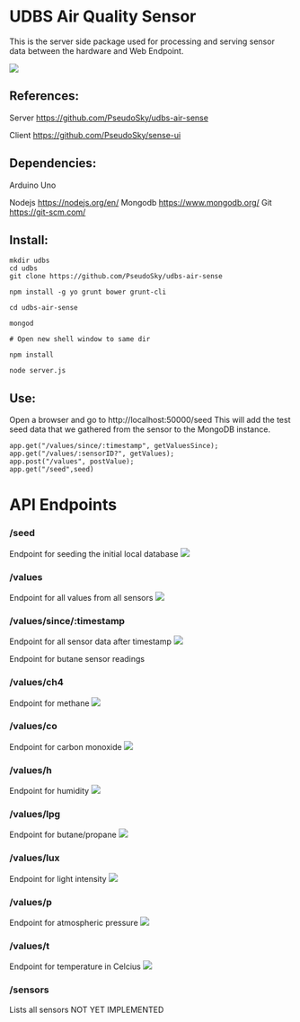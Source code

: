 # UDBS Air Quality Sensor

This is the server side package used for processing and serving sensor data between the hardware and Web Endpoint.

![](https://github.com/PseudoSky/udbs-air-sense/blob/master/docs/physical/hardware.jpg)

## References:

Server		https://github.com/PseudoSky/udbs-air-sense

Client		https://github.com/PseudoSky/sense-ui

## Dependencies:

Arduino Uno

Nodejs		https://nodejs.org/en/
Mongodb	https://www.mongodb.org/
Git		https://git-scm.com/


## Install:

```
mkdir udbs
cd udbs
git clone https://github.com/PseudoSky/udbs-air-sense

npm install -g yo grunt bower grunt-cli

cd udbs-air-sense

mongod

# Open new shell window to same dir

npm install

node server.js
```

## Use:

Open a browser and go to http://localhost:50000/seed
This will add the test seed data that we gathered from the sensor to the MongoDB instance.



	app.get("/values/since/:timestamp", getValuesSince);
	app.get("/values/:sensorID?", getValues);
	app.post("/values", postValue);
	app.get("/seed",seed)


# API Endpoints

### /seed  

Endpoint for seeding the initial local database
![](https://github.com/PseudoSky/udbs-air-sense/blob/master/docs/images/seed.png)

### /values  

Endpoint for all values from all sensors
![](https://github.com/PseudoSky/udbs-air-sense/blob/master/docs/images/values.png)

### /values/since/:timestamp  

Endpoint for all sensor data after timestamp
![](https://github.com/PseudoSky/udbs-air-sense/blob/master/docs/images/values-since.png)

Endpoint for butane sensor readings

### /values/ch4  

Endpoint for methane
![](https://github.com/PseudoSky/udbs-air-sense/blob/master/docs/images/values-ch4.png)

### /values/co  

Endpoint for carbon monoxide
![](https://github.com/PseudoSky/udbs-air-sense/blob/master/docs/images/values-co.png)

### /values/h  

Endpoint for humidity
![](https://github.com/PseudoSky/udbs-air-sense/blob/master/docs/images/values-h.png)

### /values/lpg  

Endpoint for butane/propane
![](https://github.com/PseudoSky/udbs-air-sense/blob/master/docs/images/values-lpg.png)

### /values/lux  

Endpoint for light intensity
![](https://github.com/PseudoSky/udbs-air-sense/blob/master/docs/images/values-lux.png)

### /values/p  

Endpoint for atmospheric pressure
![](https://github.com/PseudoSky/udbs-air-sense/blob/master/docs/images/values-p.png)


### /values/t  

Endpoint for temperature in Celcius
![](https://github.com/PseudoSky/udbs-air-sense/blob/master/docs/images/values-t.png)

### /sensors  

Lists all sensors
NOT YET IMPLEMENTED
